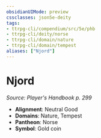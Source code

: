 ```yaml
---
obsidianUIMode: preview
cssclasses: json5e-deity
tags:
- ttrpg-cli/compendium/src/5e/phb
- ttrpg-cli/deity/norse
- ttrpg-cli/domain/nature
- ttrpg-cli/domain/tempest
aliases: ["Njord"]
---
```

# Njord
*Source: Player's Handbook p. 299* 

- **Alignment**: Neutral Good
- **Domains**: Nature, Tempest
- **Pantheon**: Norse
- **Symbol**: Gold coin